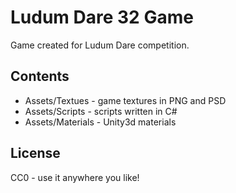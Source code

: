 # Ludum Dare 32 Game

Game created for Ludum Dare competition.

## Contents

* Assets/Textues - game textures in PNG and PSD
* Assets/Scripts - scripts written in C#
* Assets/Materials - Unity3d materials

## License

CC0 - use it anywhere you like!
